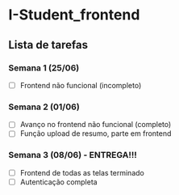 # I-Student_frontend <br/>

## Lista de tarefas <br/>

### Semana 1 (25/06)
- [ ] Frontend não funcional (incompleto) <br/>

### Semana 2 (01/06)
- [ ] Avanço no frontend não funcional (completo)
- [ ] Função upload de resumo, parte em frontend <br/>

### Semana 3 (08/06) - ENTREGA!!!
- [ ] Frontend de todas as telas terminado 
- [ ] Autenticação completa
